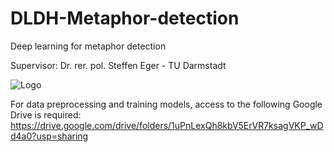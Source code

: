 # DLDH-Metaphor-detection

Deep learning for metaphor detection

Supervisor: Dr. rer. pol. Steffen Eger - TU Darmstadt

![Logo](https://assets.ltkcontent.com/images/11687/analogy-metaphor-simile_0066f46bde.jpg)

For data preprocessing and training models, access to the following Google Drive is required: https://drive.google.com/drive/folders/1uPnLexQh8kbV5ErVR7ksagVKP_wDd4a0?usp=sharing
